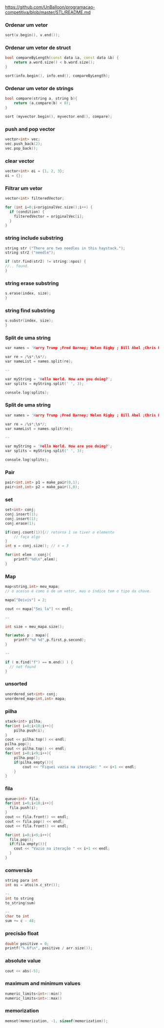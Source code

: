 https://github.com/UnBalloon/programacao-competitiva/blob/master/STL/README.md

###  Ordenar um vetor
```cpp
sort(v.begin(), v.end());
```


###  Ordenar um vetor de struct
```cpp
bool compareByLength(const data &a, const data &b) {
    return a.word.size() < b.word.size();
}

sort(info.begin(), info.end(), compareByLength);
```


###  Ordenar um vetor de strings
```cpp
bool compare(string a, string b){
    return (a.compare(b) < 0);
}

sort (myvector.begin(), myvector.end(), compare);
```


###  push and pop vector
```cpp
vector<int> vec;
vec.push_back(2);
vec.pop_back();
```

###  clear vector
```cpp
vector<int> oi = {1, 2, 3};
oi = {};
```


###  Filtrar um vetor
```cpp
vector<int> filteredVector;

for (int i=0;i<originalVec.size();i++) {
  if (condition) {
    filteredVector = originalVec[i];
  }
}
```


###  string include substring
```cpp
string str ("There are two needles in this haystack.");
string str2 ("needle");

if (str.find(str2) != string::npos) {
//.. found.
} 
```

###  string erase substring
```cpp
s.erase(index, size);
} 
```


###  string find substring
```cpp
s.substr(index, size);
} 
```


###  Split de uma string
```cpp
var names = 'Harry Trump ;Fred Barney; Helen Rigby ; Bill Abel ;Chris Hand ';

var re = /\s*;\s*/;
var nameList = names.split(re);

--

var myString = 'Hello World. How are you doing?';
var splits = myString.split(' ', 3);

console.log(splits);
```

###  Split de uma string
```cpp
var names = 'Harry Trump ;Fred Barney; Helen Rigby ; Bill Abel ;Chris Hand ';

var re = /\s*;\s*/;
var nameList = names.split(re);

--

var myString = 'Hello World. How are you doing?';
var splits = myString.split(' ', 3);

console.log(splits);
```


###  Pair
```cpp
pair<int,int> p1 = make_pair(0,1);
pair<int,int> p2 = make_pair(1,0);
```


###  set
```cpp
set<int> conj;
conj.insert(1);
conj.insert(1);
conj.erase(1);

if(conj.count(1)){// retorna 1 se tiver o elemento
	// faça algo
}
int x = conj.size(); // x = 3

for(int elem : conj){
	printf("%d\n",elem);
}
```


###  Map
```cpp
map<string,int> meu_mapa;
// o acesso é como o de um vetor, mas o índice tem o tipo da chave.

mapa["Deivis"] = 2;

cout << mapa["Sei la"] << endl;

--

int size = meu_mapa.size();

for(auto& p : mapa){
	printf("%d %d",p.first,p.second);
}

--

if ( m.find("f") == m.end() ) {
  // not found
}
```


###  unsorted
```cpp
unordered_set<int> conj;
unordered_map<int,int> mapa;
```


###  pilha
```cpp
stack<int> pilha;
for(int i=0;i<10;i++){
    pilha.push(i);
}
cout << pilha.top() << endl;
pilha.pop();
cout << pilha.top() << endl;
for(int i=0;i<9;i++){
    pilha.pop();
    if(pilha.empty()){
        cout << "Fiquei vazia na iteração: " << i+1 << endl;
    }
}
```


###  fila
```cpp
queue<int> fila;
for(int i=0;i<10;i++){
  fila.push(i);
}
cout << fila.front() << endl;
cout << fila.pop() << endl;
cout << fila.front() << endl;

for(int i=0;i<9;i++){
  fila.pop();
  if(fila.empty()){
    cout << "Vazio na iteração " << i+1 << endl;
  }
}
```


###  comversão
```cpp
string para int
int oi = atoi(n.c_str());

--
int to string
to_string(sum)

--
char to int
sum += c - 48;
```


###  precisão float
```cpp
double positive = 0;
printf("%.6f\n", positive / arr.size());
```


###  absolute value
```cpp
cout << abs(-5);
```

###  maximum and minimum values
```cpp
numeric_limits<int>::min()
numeric_limits<int>::max()
```

###  memorization
```cpp
memset(memorization, -1, sizeof(memorization));
```
